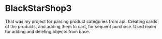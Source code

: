 # BlackStarShop3
That was my project for parsing product categories from api. Creating cards of the products, and adding them to cart, for sequent purchase. 
Used realm for adding and deleting objects from base.

